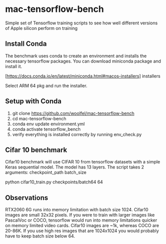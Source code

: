 # mac-tensorflow-bench

Simple set of Tensorflow training scripts to see how well different versions of Apple silicon perform on training

## Install Conda

The benchmark uses conda to create an environment and installs the necessary tensorflow packages. You can download miniconda package and install it.

[https://docs.conda.io/en/latest/miniconda.html#macos-installers] installers

Select ARM 64 pkg and run the installer.

## Setup with Conda

1. git clone https://github.com/woolfel/mac-tensorflow-bench
2. cd mac-tensorflow-bench
3. conda env update environment.yml
4. conda activate tensorflow_bench
5. verify everything is installed correctly by running env_check.py

## Cifar 10 benchmark

Cifar10 benchmark will use CIFAR 10 from tensorflow datasets with a simple Keras sequential model. The model has 13 layers. The script takes 2 arguments: checkpoint_path batch_size

python cifar10_train.py checkpoints/batch64 64

## Observations

RTX2060 6G runs into memory limitation with batch size 1024. Cifar10 images are small 32x32 pixels. If you were to train with larger images like PascalVoc or COCO, tensorflow would run into memory limitations quicker on memory limited video cards. Cifar10 images are ~1k, whereas COCO are 20-86K. If you use high res images that are 1024x1024 you would probably have to keep batch size below 64.